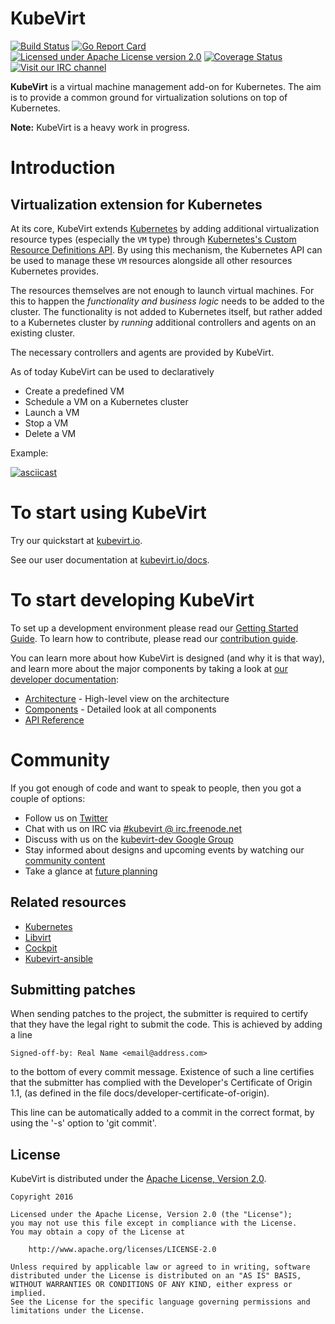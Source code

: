 # KubeVirt

[![Build Status](https://travis-ci.org/kubevirt/kubevirt.svg?branch=master)](https://travis-ci.org/kubevirt/kubevirt)
[![Go Report Card](https://goreportcard.com/badge/github.com/kubevirt/kubevirt)](https://goreportcard.com/report/github.com/kubevirt/kubevirt)
[![Licensed under Apache License version 2.0](https://img.shields.io/github/license/kubevirt/kubevirt.svg)](https://www.apache.org/licenses/LICENSE-2.0)
[![Coverage Status](https://img.shields.io/coveralls/kubevirt/kubevirt/master.svg)](https://coveralls.io/github/kubevirt/kubevirt?branch=master)
[![Visit our IRC channel](https://kiwiirc.com/buttons/irc.freenode.net/kubevirt.png)](https://kiwiirc.com/client/irc.freenode.net/#kubevirt)

**KubeVirt** is a virtual machine management add-on for Kubernetes.
The aim is to provide a common ground for virtualization solutions on top of
Kubernetes.

**Note:** KubeVirt is a heavy work in progress.

# Introduction

## Virtualization extension for Kubernetes

At its core, KubeVirt extends [Kubernetes][k8s] by adding
additional virtualization resource types (especially the `VM` type) through
[Kubernetes's Custom Resource Definitions API][crd].
By using this mechanism, the Kubernetes API can be used to manage these `VM`
resources alongside all other resources Kubernetes provides.

The resources themselves are not enough to launch virtual machines.
For this to happen the _functionality and business logic_ needs to be added to
the cluster. The functionality is not added to Kubernetes itself, but rather
added to a Kubernetes cluster by _running_ additional controllers and agents
on an existing cluster.

The necessary controllers and agents are provided by KubeVirt.

As of today KubeVirt can be used to declaratively

 * Create a predefined VM
 * Schedule a VM on a Kubernetes cluster
 * Launch a VM
 * Stop a VM
 * Delete a VM

Example:

[![asciicast](https://asciinema.org/a/96275.png)](https://asciinema.org/a/96275)


# To start using KubeVirt

Try our quickstart at [kubevirt.io](http://kubevirt.io/get_kubevirt/).

See our user documentation at [kubevirt.io/docs](http://kubevirt.io/user-guide).

# To start developing KubeVirt

To set up a development environment please read our
[Getting Started Guide](docs/getting-started.md). To learn how to contribute, please read our [contribution guide](https://github.com/kubevirt/kubevirt/blob/master/CONTRIBUTING.md).

You can learn more about how KubeVirt is designed (and why it is that way),
and learn more about the major components by taking a look at
[our developer documentation](docs/):

 * [Architecture](docs/architecture.md) - High-level view on the architecture
 * [Components](docs/components.md) - Detailed look at all components
 * [API Reference](https://www.kubevirt.io/api-reference/)


# Community

If you got enough of code and want to speak to people, then you got a couple
of options:

* Follow us on [Twitter](https://twitter.com/kubevirt)
* Chat with us on IRC via [#kubevirt @ irc.freenode.net](https://kiwiirc.com/client/irc.freenode.net/kubevirt)
* Discuss with us on the [kubevirt-dev Google Group](https://groups.google.com/forum/#!forum/kubevirt-dev)
* Stay informed about designs and upcoming events by watching our [community content](https://github.com/kubevirt/community/)
* Take a glance at [future planning](https://trello.com/b/50CuosoD/kubevirt)

## Related resources

 * [Kubernetes][k8s]
 * [Libvirt][libvirt]
 * [Cockpit][cockpit]
 * [Kubevirt-ansible][kubevirt-ansible]

## Submitting patches

When sending patches to the project, the submitter is required to certify that
they have the legal right to submit the code. This is achieved by adding a line

    Signed-off-by: Real Name <email@address.com>

to the bottom of every commit message. Existence of such a line certifies
that the submitter has complied with the Developer's Certificate of Origin 1.1,
(as defined in the file docs/developer-certificate-of-origin).

This line can be automatically added to a commit in the correct format, by
using the '-s' option to 'git commit'.

## License

KubeVirt is distributed under the
[Apache License, Version 2.0](http://www.apache.org/licenses/LICENSE-2.0.txt).

    Copyright 2016

    Licensed under the Apache License, Version 2.0 (the "License");
    you may not use this file except in compliance with the License.
    You may obtain a copy of the License at

        http://www.apache.org/licenses/LICENSE-2.0

    Unless required by applicable law or agreed to in writing, software
    distributed under the License is distributed on an "AS IS" BASIS,
    WITHOUT WARRANTIES OR CONDITIONS OF ANY KIND, either express or implied.
    See the License for the specific language governing permissions and
    limitations under the License.

[//]: # (Reference links)
   [k8s]: https://kubernetes.io
   [crd]: https://kubernetes.io/docs/tasks/access-kubernetes-api/extend-api-custom-resource-definitions/
   [ovirt]: https://www.ovirt.org
   [cockpit]: https://cockpit-project.org/
   [libvirt]: https://www.libvirt.org
   [kubevirt-ansible]: https://github.com/kubevirt/kubevirt-ansible
